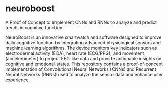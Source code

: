 # neuroboost
A Proof of Concept to Implement CNNs and RNNs to analyze and predict trends in cognitive function

NeuroBoost is an innovative smartwatch and software designed to improve daily cognitive function by integrating advanced physiological sensors and machine learning algorithms. The device monitors key indicators such as electrodermal activity (EDA), heart rate (ECG/PPG), and movement (accelerometer) to project EEG-like data and provide actionable insights on cognitive and emotional states. This repository contains a proof-of-concept implementation of Convolutional Neural Networks (CNNs) and Recurrent Neural Networks (RNNs) used to analyze the sensor data and enhance user experience.
